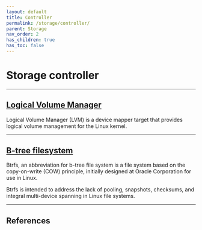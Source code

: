 ```yaml
---
layout: default
title: Controller
permalink: /storage/controller/
parent: Storage
nav_order: 2
has_children: true
has_toc: false
---
```


# Storage controller

---

## [Logical Volume Manager](/Andromeda/storage/controller/lvm/)

Logical Volume Manager (LVM) is a device mapper target that provides logical volume management for the Linux kernel.

---

## [B-tree filesystem](/Andromeda/storage/foundation/btrfs/)

Btrfs, an abbreviation for b-tree file system is a file system based on the copy-on-write (COW) principle, initially designed at Oracle Corporation for use in Linux.

Btrfs is intended to address the lack of pooling, snapshots, checksums, and integral multi-device spanning in Linux file systems.

---

## References
